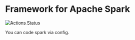 # Framework for Apache Spark


[![Actions Status](https://github.com/manhdoi/power/workflows/Scala_CI/badge.svg)](https://github.com/manhdoi/power/actions)

You can code spark via config.
